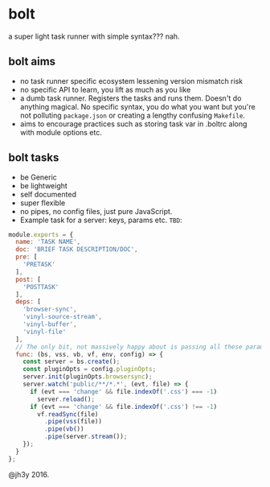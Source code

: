 bolt
===

a super light task runner with simple syntax??? nah.

## bolt aims
* no task runner specific ecosystem lessening version mismatch risk
* no specific API to learn, you lift as much as you like
* a dumb task runner. Registers the tasks and runs them. Doesn't do anything magical. No specific syntax, you do what you want but you're not polluting `package.json` or creating a lengthy confusing `Makefile`.
* aims to encourage practices such as storing task var in .boltrc along with module options etc.


## bolt tasks

* be Generic
* be lightweight
* self documented
* super flexible
* no pipes, no config files, just pure JavaScript.
* Example task for a server: keys, params etc. `TBD`:
```js
module.exports = {
  name: 'TASK NAME',
  doc: 'BRIEF TASK DESCRIPTION/DOC',
  pre: [
    'PRETASK'
  ],
  post: [
    'POSTTASK'
  ],
  deps: [
    'browser-sync',
    'vinyl-source-stream',
    'vinyl-buffer',
    'vinyl-file'
  ],
  // The only bit, not massively happy about is passing all these params...
  func: (bs, vss, vb, vf, env, config) => {
    const server = bs.create();
    const pluginOpts = config.pluginOpts;
    server.init(pluginOpts.browsersync);
    server.watch('public/**/*.*', (evt, file) => {
      if (evt === 'change' && file.indexOf('.css') === -1)
        server.reload();
      if (evt === 'change' && file.indexOf('.css') !== -1)
        vf.readSync(file)
          .pipe(vss(file))
          .pipe(vb())
          .pipe(server.stream());
    });
  }
};
```

@jh3y 2016.
